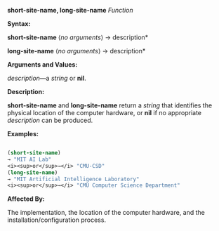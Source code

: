 **short-site-name, long-site-name** *Function* 



**Syntax:** 



**short-site-name** ⟨*no arguments*⟩ → description* 



**long-site-name** ⟨*no arguments*⟩ → description* 







 



 



**Arguments and Values:** 



*description*—a *string* or **nil**. 



**Description:** 



**short-site-name** and **long-site-name** return a *string* that identifies the physical location of the computer hardware, or **nil** if no appropriate *description* can be produced. 



**Examples:**
```lisp

(short-site-name) 
→ "MIT AI Lab" 
<i><sup>or</sup>→</i> "CMU-CSD" 
(long-site-name) 
→ "MIT Artificial Intelligence Laboratory" 
<i><sup>or</sup>→</i> "CMU Computer Science Department" 

```
**Affected By:** 



The implementation, the location of the computer hardware, and the installation/configuration process. 



